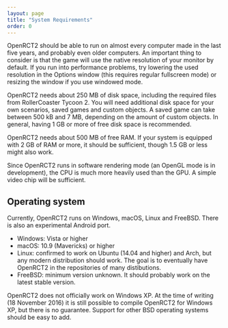 ```yaml
---
layout: page
title: "System Requirements"
order: 0
---
```


OpenRCT2 should be able to run on almost every computer made in the last five years, and probably even older computers.
An important thing to consider is that the game will use the native resolution of your monitor by default. If you run into performance problems, try lowering the used resolution in the Options window (this requires regular fullscreen mode) or resizing the window if you use windowed mode.

OpenRCT2 needs about 250 MB of disk space, including the required files from RollerCoaster Tycoon 2. You will need additional disk space for your own scenarios, saved games and custom objects. A saved game can take between 500 kB and 7 MB, depending on the amount of custom objects. In general, having 1 GB or more of free disk space is recommended.

OpenRCT2 needs about 500 MB of free RAM. If your system is equipped with 2 GB of RAM or more, it should be sufficient, though 1.5 GB or less might also work.

Since OpenRCT2 runs in software rendering mode (an OpenGL mode is in development), the CPU is much more heavily used than the GPU. A simple video chip will be sufficient.

## Operating system

Currently, OpenRCT2 runs on Windows, macOS, Linux and FreeBSD. There is also an experimental Android port.

- Windows: Vista or higher
- macOS: 10.9 (Mavericks) or higher
- Linux: confirmed to work on Ubuntu (14.04 and higher) and Arch, but any modern distribution should work. The goal is to eventually have OpenRCT2 in the repositories of many distibutions.
- FreeBSD: minimum version unknown. It should probably work on the latest stable version.

OpenRCT2 does not officially work on Windows XP. At the time of writing (18 November 2016) it is still possible to compile OpenRCT2 for Windows XP, but there is no guarantee.
Support for other BSD operating systems should be easy to add.

